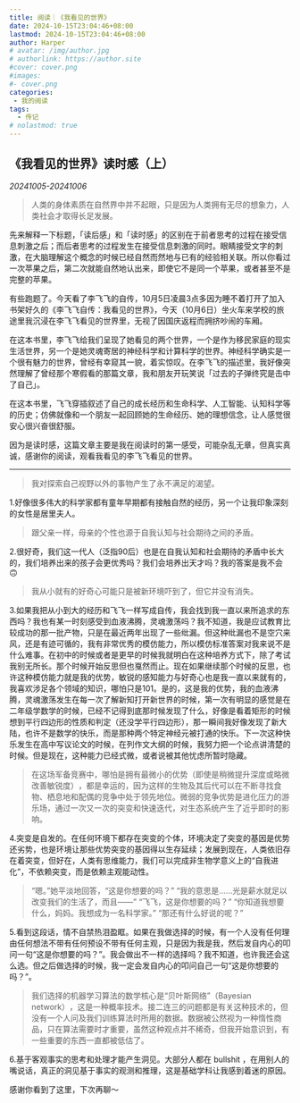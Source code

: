 ```yaml
---
title: 阅读｜《我看见的世界》
date: 2024-10-15T23:04:46+08:00
lastmod: 2024-10-15T23:04:46+08:00
author: Harper
# avatar: /img/author.jpg
# authorlink: https://author.site
#cover: cover.png
#images:
#- cover.png
categories:
 - 我的阅读
tags:
  - 传记
# nolastmod: true
---
```




<!--more-->

## 《我看见的世界》读时感（上）

*20241005-20241006*

>人类的身体素质在自然界中并不起眼，只是因为人类拥有无尽的想象力，人类社会才取得长足发展。

先来解释一下标题，「读后感」和「读时感」的区别在于前者思考的过程在接受信息刺激之后；而后者思考的过程发生在接受信息刺激的同时。眼睛接受文字的刺激，在大脑理解这个概念的时候已经自然而然地与已有的经验相关联。所以你看过一次苹果之后，第二次就能自然地认出来，即使它不是同一个苹果，或者甚至不是完整的苹果。

有些跑题了。今天看了李飞飞的自传，10月5日凌晨3点多因为睡不着打开了加入书架好久的《李飞飞自传：我看见的世界》，今天（10月6日）坐火车来学校的旅途里我沉浸在李飞飞看见的世界里，无视了因国庆返程而拥挤吵闹的车厢。

在这本书里，李飞飞给我们呈现了她看见的两个世界，一个是作为移民家庭的现实生活世界，另一个是她灵魂寄居的神经科学和计算科学的世界。神经科学确实是一个很有魅力的世界，曾经有幸窥其一貌，着实惊叹。在李飞飞的描述里，我好像突然理解了曾经那个寒假看的那篇文章，我和朋友开玩笑说「过去的子弹终究是击中了自己」。

在这本书里，飞飞穿插叙述了自己的成长经历和生命科学、人工智能、认知科学等的历史；仿佛就像和一个朋友一起回顾她的生命经历、她的理想信念，让人感觉很安心很兴奋很舒服。

因为是读时感，这篇文章主要是我在阅读时的第一感受，可能杂乱无章，但真实真诚，感谢你的阅读，观看我看见的李飞飞看见的世界。

---

> 我对探索自己视野以外的事物产生了永不满足的渴望。

1.好像很多伟大的科学家都有童年早期都有接触自然的经历，另一个让我印象深刻的女性是居里夫人。

> 跟父亲一样，母亲的个性也源于自我认知与社会期待之间的矛盾。

2.很好奇，我们这一代人（泛指90后）也是在自我认知和社会期待的矛盾中长大的，我们培养出来的孩子会更优秀吗？我们会培养出天才吗？我的答案是我不会🙃

>我从小就有的好奇心可能只是被新环境吓到了，但它并没有消失。

3.如果我把从小到大的经历和飞飞一样写成自传，我会找到我一直以来所追求的东西吗？我也有某一时刻感受到血液沸腾，灵魂激荡吗？我不知道，我是应试教育比较成功的那一批产物，只是在最近两年出现了一些纰漏。但这种纰漏也不是空穴来风，还是有迹可循的，我有非常优秀的模仿能力，所以模仿标准答案对我来说不是什么难事。在初中的时候或者是更早的时候我就明白在这种培养方式下，除了考试我别无所长。那个时候开始反思但也戛然而止。现在如果继续那个时候的反思，也许这种模仿能力就是我的优势，敏锐的感知能力与好奇心也是我一直以来就有的，我喜欢涉足各个领域的知识，哪怕只是101。是的，这是我的优势，我的血液沸腾，灵魂激荡发生在每一次了解新知打开新世界的时候，第一次有明显的感觉是在二年级学数学的时候，已经不记得到底那时候发现了什么，好像是看着矩形的时候想到平行四边形的性质和判定（还没学平行四边形），那一瞬间我好像发现了新大陆，也许不是数学的快乐，而是那种两个特定神经元被打通的快乐。下一次这种快乐发生在高中写议论文的时候，在列作文大纲的时候，我努力把一个论点讲清楚的时候。但是现在，这种能力已经式微，或者说被其他忧虑所暂时隐藏。
  
> 在这场军备竞赛中，哪怕是拥有最微小的优势（即使是稍微提升深度或略微改善敏锐度）​，都是幸运的，因为这样的生物及其后代可以在不断寻找食物、栖息地和配偶的竞争中处于领先地位。微弱的竞争优势是进化压力的游乐场，通过一次又一次的突变和快速迭代，对生态系统产生了近乎即时的影响。
    
    
4.突变是自发的。在任何环境下都存在突变的个体，环境决定了突变的基因是优势还劣势，也是环境让那些优势突变的基因得以生存延续；发展到现在，人类依旧存在着突变，但好在，人类有思维能力，我们可以完成非生物学意义上的“自我进化”，不依赖突变，而是依赖主观能动性。

> “嗯。”她平淡地回答，“这是你想要的吗？” 
> “我的意思是……光是薪水就足以改变我们的生活了，而且——”
>  “飞飞，这是你想要的吗？” 
>  “你知道我想要什么，妈妈。我想成为一名科学家。” 
>  “那还有什么好说的呢？”

5.看到这段话，情不自禁热泪盈眶。如果在我做选择的时候，有一个人没有任何理由任何想法不带有任何预设不带有任何主观，只是因为我是我，然后发自内心的叩问一句“这是你想要的吗？”。我会做出不一样的选择吗？我不知道，也许我还会这么选。但之后做选择的时候，我一定会发自内心的叩问自己一句“这是你想要的吗？”。


> 我们选择的机器学习算法的数学核心是“贝叶斯网络”​（Bayesian network）​，这是一种概率技术。接二连三的问题都是有关这种技术的，但没有一个人问及我们训练算法时所用的数据。数据被公然视为一种惰性商品，只在算法需要时才重要，虽然这种观点并不稀奇，但我开始意识到，有一些重要的东西一直都被低估了。  
  

6.基于客观事实的思考和处理才能产生洞见。大部分人都在 bullshit ，在用别人的嘴说话，真正的洞见基于事实的观测和推理，这是基础学科让我感到着迷的原因。

感谢你看到了这里，下次再聊～


